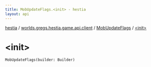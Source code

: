 ```yaml
---
title: MobUpdateFlags.<init> - hestia
layout: api
---
```


<div class='api-docs-breadcrumbs'><a href="../../index.html">hestia</a> / <a href="../index.html">worlds.gregs.hestia.game.api.client</a> / <a href="index.html">MobUpdateFlags</a> / <a href="./-init-.html">&lt;init&gt;</a></div>

# &lt;init&gt;

<div class="signature"><code><span class="identifier">MobUpdateFlags</span><span class="symbol">(</span><span class="parameterName" id="worlds.gregs.hestia.game.api.client.MobUpdateFlags$<init>(com.artemis.Aspect.Builder)/builder">builder</span><span class="symbol">:</span>&nbsp;<span class="identifier">Builder</span><span class="symbol">)</span></code></div>
